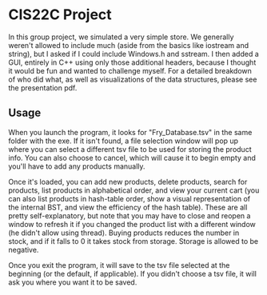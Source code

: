 # CIS22C Project
In this group project, we simulated a very simple store. We generally weren't allowed to include much (aside from the basics like iostream and string), but I asked if I could include Windows.h and sstream. I then added a GUI, entirely in C++ using only those additional headers, because I thought it would be fun and wanted to challenge myself. For a detailed breakdown of who did what, as well as visualizations of the data structures, please see the presentation pdf.
  
## Usage
When you launch the program, it looks for "Fry_Database.tsv" in the same folder with the exe. If it isn't found, a file selection window will pop up where you can select a different tsv file to be used for storing the product info. You can also choose to cancel, which will cause it to begin empty and you'll have to add any products manually.

Once it's loaded, you can add new products, delete products, search for products, list products in alphabetical order, and view your current cart (you can also list products in hash-table order, show a visual representation of the internal BST, and view the efficiency of the hash table). These are all pretty self-explanatory, but note that you may have to close and reopen a window to refresh it if you changed the product list with a different window (he didn't allow using thread). Buying products reduces the number in stock, and if it falls to 0 it takes stock from storage. Storage is allowed to be negative.

Once you exit the program, it will save to the tsv file selected at the beginning (or the default, if applicable). If you didn't choose a tsv file, it will ask you where you want it to be saved.
